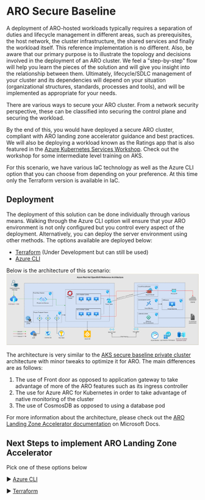 # ARO Secure Baseline

A deployment of ARO-hosted workloads typically requires a separation of duties and lifecycle management in different areas, such as prerequisites, the host network, the cluster infrastructure, the shared services and finally the workload itself. This reference implementation is no different. Also, be aware that our primary purpose is to illustrate the topology and decisions involved in the deployment of an ARO cluster. We feel a "step-by-step" flow will help you learn the pieces of the solution and will give you insight into the relationship between them. Ultimately, lifecycle/SDLC management of your cluster and its dependencies will depend on your situation (organizational structures, standards, processes and tools), and will be implemented as appropriate for your needs.

There are various ways to secure your ARO cluster. From a network security perspective, these can be classified into securing the control plane and securing the workload.

By the end of this, you would have deployed a secure ARO cluster, compliant with ARO landing zone accelerator guidance and best practices. We will also be deploying a workload known as the Ratings app that is also featured in the [Azure Kubernetes Services Workshop](https://docs.microsoft.com/en-us/learn/modules/aks-workshop/). Check out the workshop for some intermediate level training on AKS.

For this scenario, we have various IaC technology as well as the Azure CLI option that you can choose from depending on your preference. At this time only the Terraform version is available in IaC.

## Deployment

The deployment of this solution can be done individually through various means. Walking through the Azure CLI option will ensure that your ARO environment is not only configured but you control every aspect of the deployment. Alternatively, you can deploy the server environment using other methods. The options available are deployed below:

* [Terraform](./terraform/README.md) (Under Development but can still be used)
* [Azure CLI](./Azure-CLI/README.md)

Below is the architecture of this scenario:
![Architectural diagram for the secure baseline scenario.](../../media/aro_landing_zone_Architecture.png)

The architecture is very similar to the [AKS secure baseline private cluster](https://github.com/Azure/AKS-Landing-Zone-Accelerator/tree/main/Scenarios/AKS-Secure-Baseline-PrivateCluster) architecture with minor tweaks to optimize it for ARO. The main differences are as follows:
1. The use of Front door as opposed to application gateway to take advantage of more of the ARO features such as its ingress controller
1. The use for Azure ARC for Kubernetes in order to take advantage of native monitoring of the cluster
1. The use of CosmosDB as opposed to using a database pod

For more information about the architecture, please check out the [ARO Landing Zone Accelerator documentation](https://docs.microsoft.com/en-us/azure/cloud-adoption-framework/scenarios/app-platform/azure-red-hat-openshift/landing-zone-accelerator) on Microsoft Docs.

## Next Steps to implement ARO Landing Zone Accelerator

Pick one of these options below

:arrow_forward: [Azure CLI](./Azure-CLI/README.md)

:arrow_forward: [Terraform](./terraform/README.md)
